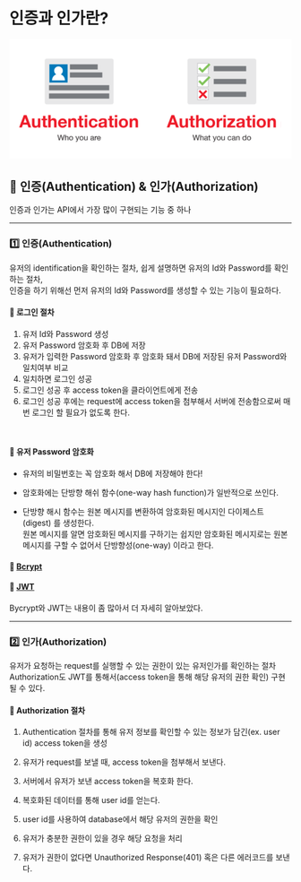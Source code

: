 # 인증과 인가란?
<div align="center">
    <img src="auth.png">
</div>

## 🍎 인증(Authentication) & 인가(Authorization)
인증과 인가는 API에서 가장 많이 구현되는 기능 중 하나

---

### 1️⃣ 인증(Authentication)

유저의 identification을 확인하는 절차, 쉽게 설명하면 유저의 Id와 Password를 확인하는 절차,<br>
인증을 하기 위해선 먼저 유저의 Id와 Password를 생성할 수 있는 기능이 필요하다.

#### 📍 로그인 절차
1. 유저 Id와 Password 생성
1. 유저 Password 암호화 후 DB에 저장
1. 유저가 입력한 Password 암호화 후 암호화 돼서 DB에 저장된 유저 Password와 일치여부 비교
1. 일치하면 로그인 성공
1. 로그인 성공 후 access token을 클라이언트에게 전송
1. 로그인 성공 후에는 request에 access token을 첨부해서 서버에 전송함으로써 매번 로그인 할 필요가 없도록 한다.
<br>

#### 📍 유저 Password 암호화
* 유저의 비밀번호는 꼭 암호화 해서 DB에 저장해야 한다!

* 암호화에는 단방향 해쉬 함수(one-way hash function)가 일반적으로 쓰인다.

* 단방향 해시 함수는 원본 메시지를 변환하여 암호화된 메시지인 다이제스트(digest) 를 생성한다.<br>원본 메시지를 알면 암호화된 메시지를 구하기는 쉽지만 암호화된 메시지로는 원본 메시지를 구할 수 없어서 단방향성(one-way) 이라고 한다.

#### 📍 [Bcrypt](./Bcrypt.md)
#### 📍 [JWT](./JWT.md)

Bycrypt와 JWT는 내용이 좀 많아서 더 자세히 알아보았다.

---
### 2️⃣ 인가(Authorization)
유저가 요청하는 request를 실행할 수 있는 권한이 있는 유저인가를 확인하는 절차<br>
Authorization도 JWT를 통해서(access token을 통해 해당 유저의 권한 확인) 구현될 수 있다.

#### 📍 Authorization 절차
1. Authentication 절차를 통해 유저 정보를 확인할 수 있는 정보가 담긴(ex. user id) access token을 생성

2. 유저가 request를 보낼 때, access token을 첨부해서 보낸다.

3. 서버에서 유저가 보낸 access token을 복호화 한다.

4. 복호화된 데이터를 통해 user id를 얻는다.

5. user id를 사용하여 database에서 해당 유저의 권한을 확인

6. 유저가 충분한 권한이 있을 경우 해당 요청을 처리

7. 유저가 권한이 없다면 Unauthorized Response(401) 혹은 다른 에러코드를 보낸다.